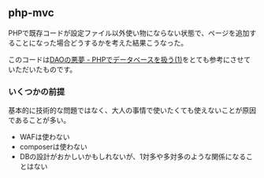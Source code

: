 ## php-mvc

PHPで既存コードが設定ファイル以外使い物にならない状態で、ページを追加することになった場合どうするかを考えた結果こうなった。

このコードは[DAOの悪夢 - PHPでデータベースを扱う(1)](http://blog.tojiru.net/article/273342235.html)をとても参考にさせていただいたものです。

### いくつかの前提

基本的に技術的な問題ではなく、大人の事情で使いたくても使えないことが原因であることが多い。

- WAFは使わない
- composerは使わない
- DBの設計がおかしいかもしれないが、1対多や多対多のような関係になることはない

